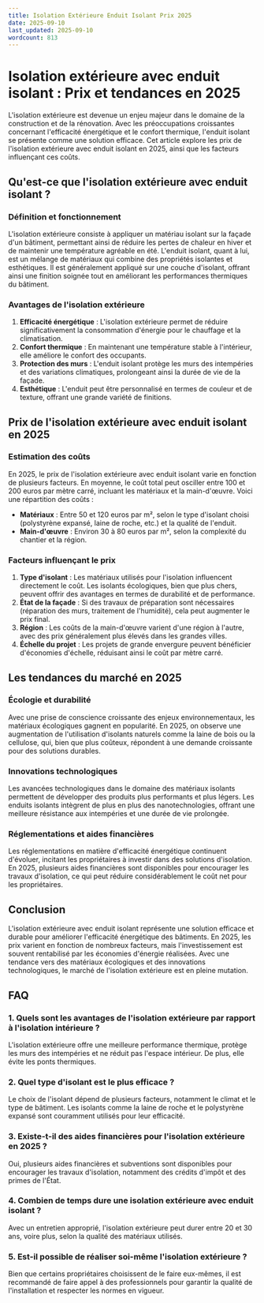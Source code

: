 ```yaml
---
title: Isolation Extérieure Enduit Isolant Prix 2025
date: 2025-09-10
last_updated: 2025-09-10
wordcount: 813
---
```


# Isolation extérieure avec enduit isolant : Prix et tendances en 2025

L'isolation extérieure est devenue un enjeu majeur dans le domaine de la construction et de la rénovation. Avec les préoccupations croissantes concernant l'efficacité énergétique et le confort thermique, l'enduit isolant se présente comme une solution efficace. Cet article explore les prix de l'isolation extérieure avec enduit isolant en 2025, ainsi que les facteurs influençant ces coûts.

## Qu'est-ce que l'isolation extérieure avec enduit isolant ?

### Définition et fonctionnement

L'isolation extérieure consiste à appliquer un matériau isolant sur la façade d'un bâtiment, permettant ainsi de réduire les pertes de chaleur en hiver et de maintenir une température agréable en été. L'enduit isolant, quant à lui, est un mélange de matériaux qui combine des propriétés isolantes et esthétiques. Il est généralement appliqué sur une couche d'isolant, offrant ainsi une finition soignée tout en améliorant les performances thermiques du bâtiment.

### Avantages de l'isolation extérieure

1. **Efficacité énergétique** : L'isolation extérieure permet de réduire significativement la consommation d'énergie pour le chauffage et la climatisation.
2. **Confort thermique** : En maintenant une température stable à l'intérieur, elle améliore le confort des occupants.
3. **Protection des murs** : L'enduit isolant protège les murs des intempéries et des variations climatiques, prolongeant ainsi la durée de vie de la façade.
4. **Esthétique** : L'enduit peut être personnalisé en termes de couleur et de texture, offrant une grande variété de finitions.

## Prix de l'isolation extérieure avec enduit isolant en 2025

### Estimation des coûts

En 2025, le prix de l'isolation extérieure avec enduit isolant varie en fonction de plusieurs facteurs. En moyenne, le coût total peut osciller entre 100 et 200 euros par mètre carré, incluant les matériaux et la main-d'œuvre. Voici une répartition des coûts :

- **Matériaux** : Entre 50 et 120 euros par m², selon le type d'isolant choisi (polystyrène expansé, laine de roche, etc.) et la qualité de l'enduit.
- **Main-d'œuvre** : Environ 30 à 80 euros par m², selon la complexité du chantier et la région.

### Facteurs influençant le prix

1. **Type d'isolant** : Les matériaux utilisés pour l'isolation influencent directement le coût. Les isolants écologiques, bien que plus chers, peuvent offrir des avantages en termes de durabilité et de performance.
2. **État de la façade** : Si des travaux de préparation sont nécessaires (réparation des murs, traitement de l'humidité), cela peut augmenter le prix final.
3. **Région** : Les coûts de la main-d'œuvre varient d'une région à l'autre, avec des prix généralement plus élevés dans les grandes villes.
4. **Échelle du projet** : Les projets de grande envergure peuvent bénéficier d'économies d'échelle, réduisant ainsi le coût par mètre carré.

## Les tendances du marché en 2025

### Écologie et durabilité

Avec une prise de conscience croissante des enjeux environnementaux, les matériaux écologiques gagnent en popularité. En 2025, on observe une augmentation de l'utilisation d'isolants naturels comme la laine de bois ou la cellulose, qui, bien que plus coûteux, répondent à une demande croissante pour des solutions durables.

### Innovations technologiques

Les avancées technologiques dans le domaine des matériaux isolants permettent de développer des produits plus performants et plus légers. Les enduits isolants intègrent de plus en plus des nanotechnologies, offrant une meilleure résistance aux intempéries et une durée de vie prolongée.

### Réglementations et aides financières

Les réglementations en matière d'efficacité énergétique continuent d'évoluer, incitant les propriétaires à investir dans des solutions d'isolation. En 2025, plusieurs aides financières sont disponibles pour encourager les travaux d'isolation, ce qui peut réduire considérablement le coût net pour les propriétaires.

## Conclusion

L'isolation extérieure avec enduit isolant représente une solution efficace et durable pour améliorer l'efficacité énergétique des bâtiments. En 2025, les prix varient en fonction de nombreux facteurs, mais l'investissement est souvent rentabilisé par les économies d'énergie réalisées. Avec une tendance vers des matériaux écologiques et des innovations technologiques, le marché de l'isolation extérieure est en pleine mutation.

## FAQ

### 1. Quels sont les avantages de l'isolation extérieure par rapport à l'isolation intérieure ?

L'isolation extérieure offre une meilleure performance thermique, protège les murs des intempéries et ne réduit pas l'espace intérieur. De plus, elle évite les ponts thermiques.

### 2. Quel type d'isolant est le plus efficace ?

Le choix de l'isolant dépend de plusieurs facteurs, notamment le climat et le type de bâtiment. Les isolants comme la laine de roche et le polystyrène expansé sont couramment utilisés pour leur efficacité.

### 3. Existe-t-il des aides financières pour l'isolation extérieure en 2025 ?

Oui, plusieurs aides financières et subventions sont disponibles pour encourager les travaux d'isolation, notamment des crédits d'impôt et des primes de l'État.

### 4. Combien de temps dure une isolation extérieure avec enduit isolant ?

Avec un entretien approprié, l'isolation extérieure peut durer entre 20 et 30 ans, voire plus, selon la qualité des matériaux utilisés.

### 5. Est-il possible de réaliser soi-même l'isolation extérieure ?

Bien que certains propriétaires choisissent de le faire eux-mêmes, il est recommandé de faire appel à des professionnels pour garantir la qualité de l'installation et respecter les normes en vigueur.